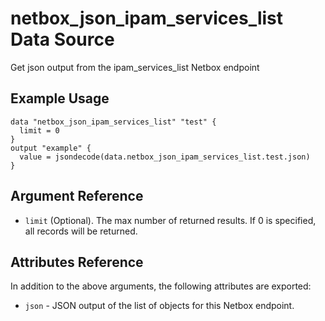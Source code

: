 # netbox\_json\_ipam\_services\_list Data Source

Get json output from the ipam_services_list Netbox endpoint

## Example Usage

```hcl
data "netbox_json_ipam_services_list" "test" {
  limit = 0
}
output "example" {
  value = jsondecode(data.netbox_json_ipam_services_list.test.json)
}
```

## Argument Reference

* ``limit`` (Optional). The max number of returned results. If 0 is specified, all records will be returned.

## Attributes Reference

In addition to the above arguments, the following attributes are exported:
* ``json`` - JSON output of the list of objects for this Netbox endpoint.


